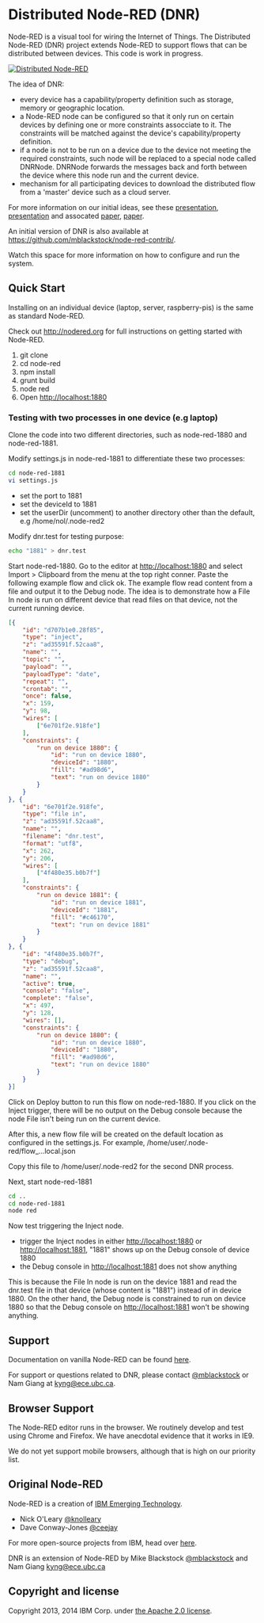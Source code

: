 # Distributed Node-RED (DNR)

Node-RED is a visual tool for wiring the Internet of Things.  The Distributed Node-RED (DNR) project extends Node-RED to support flows that can be distributed between devices.  This code is work in progress.

[![Distributed Node-RED](https://github.com/namgk/node-red/raw/master/dnr.png)](#features)

The idea of DNR:

* every device has a capability/property definition such as storage, memory or geographic location.
* a Node-RED node can be configured so that it only run on certain devices by defining one or more constraints assocciate to it. The constraints will be matched against the device's capability/property definition.
* if a node is not to be run on a device due to the device not meeting the required constraints, such node will be replaced to a special node called DNRNode. DNRNode forwards the messages back and forth between the device where this node run and the current device.
* mechanism for all participating devices to download the distributed flow from a 'master' device such as a cloud server.

For more information on our initial ideas, see these [presentation](http://www.slideshare.net/MichaelBlackstock/wo-t-2014-blackstock-2), [presentation](http://www.slideshare.net/namnhong/developing-io-t-applications-in-the-fog-a-distributed-dataflow-approach) and assocated [paper](http://www.webofthings.org/wp-content/uploads/2009/07/wot20140_submission_1.pdf), [paper](https://www.researchgate.net/publication/290435774_Developing_IoT_Applications_in_the_Fog_a_Distributed_Dataflow_Approach). 

An initial version of DNR is also available at <https://github.com/mblackstock/node-red-contrib/>.

Watch this space for more information on how to configure and run the system.

## Quick Start

Installing on an individual device (laptop, server, raspberry-pis) is the same as standard Node-RED.

Check out <http://nodered.org> for full instructions on getting started with Node-RED.

1. git clone
2. cd node-red
3. npm install
4. grunt build
5. node red
6. Open <http://localhost:1880>

### Testing with two processes in one device (e.g laptop)
Clone the code into two different directories, such as node-red-1880 and node-red-1881. 

Modify settings.js in node-red-1881 to differentiate these two processes:
```bash
cd node-red-1881
vi settings.js
```
* set the port to 1881
* set the deviceId to 1881
* set the userDir (uncomment) to another directory other than the default, e.g /home/nol/.node-red2

Modify dnr.test for testing purpose: 
```bash
echo "1881" > dnr.test
```

Start node-red-1880. Go to the editor at <http://localhost:1880> and select Import > Clipboard from the menu at the top right conner. Paste the following example flow and click ok. The example flow read content from a file and output it to the Debug node. The idea is to demonstrate how a File In node is run on different device that read files on that device, not the current running device.

```json
[{
    "id": "d707b1e0.28f85",
    "type": "inject",
    "z": "ad35591f.52caa8",
    "name": "",
    "topic": "",
    "payload": "",
    "payloadType": "date",
    "repeat": "",
    "crontab": "",
    "once": false,
    "x": 159,
    "y": 98,
    "wires": [
        ["6e701f2e.918fe"]
    ],
    "constraints": {
        "run on device 1880": {
            "id": "run on device 1880",
            "deviceId": "1880",
            "fill": "#ad98d6",
            "text": "run on device 1880"
        }
    }
}, {
    "id": "6e701f2e.918fe",
    "type": "file in",
    "z": "ad35591f.52caa8",
    "name": "",
    "filename": "dnr.test",
    "format": "utf8",
    "x": 262,
    "y": 206,
    "wires": [
        ["4f480e35.b0b7f"]
    ],
    "constraints": {
        "run on device 1881": {
            "id": "run on device 1881",
            "deviceId": "1881",
            "fill": "#c46170",
            "text": "run on device 1881"
        }
    }
}, {
    "id": "4f480e35.b0b7f",
    "type": "debug",
    "z": "ad35591f.52caa8",
    "name": "",
    "active": true,
    "console": "false",
    "complete": "false",
    "x": 497,
    "y": 128,
    "wires": [],
    "constraints": {
        "run on device 1880": {
            "id": "run on device 1880",
            "deviceId": "1880",
            "fill": "#ad98d6",
            "text": "run on device 1880"
        }
    }
}]
```

Click on Deploy button to run this flow on node-red-1880. If you click on the Inject trigger, there will be no output on the Debug console because the node File isn't being run on the current device.

After this, a new flow file will be created on the default location as configured in the settings.js. For example, /home/user/.node-red/flow_...local.json

Copy this file to /home/user/.node-red2 for the second DNR process.

Next, start node-red-1881
```bash
cd ..
cd node-red-1881
node red
```

Now test triggering the Inject node.
* trigger the Inject nodes in either <http://localhost:1880> or <http://localhost:1881>, "1881" shows up on the Debug console of device 1880
* the Debug console in <http://localhost:1881> does not show anything

This is because the File In node is run on the device 1881 and read the dnr.test file in that device (whose content is "1881") instead of in device 1880. On the other hand, the Debug node is constrained to run on device 1880 so that the Debug console on <http://localhost:1881> won't be showing anything.

## Support
Documentation on vanilla Node-RED can be found [here](http://nodered.org/docs/).

For support or questions related to DNR, please contact [@mblackstock](http://twitter.com/mblackstock) or Nam Giang at <kyng@ece.ubc.ca>.

## Browser Support

The Node-RED editor runs in the browser. We routinely develop and test using
Chrome and Firefox. We have anecdotal evidence that it works in IE9.

We do not yet support mobile browsers, although that is high on our priority
list.

## Original Node-RED

Node-RED is a creation of [IBM Emerging Technology](http://ibm.com/blogs/et).

* Nick O'Leary [@knolleary](http://twitter.com/knolleary)
* Dave Conway-Jones [@ceejay](http://twitter.com/ceejay)

For more open-source projects from IBM, head over [here](http://ibm.github.io).

DNR is an extension of Node-RED by Mike Blackstock [@mblackstock](http://twitter.com/mblackstock) and Nam Giang <kyng@ece.ubc.ca>

## Copyright and license

Copyright 2013, 2014 IBM Corp. under [the Apache 2.0 license](LICENSE).
